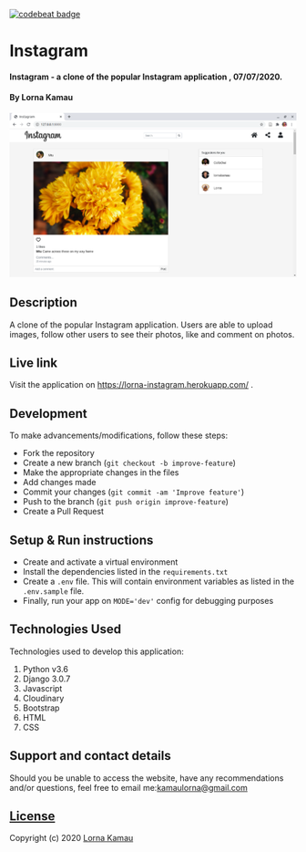 [![codebeat badge](https://codebeat.co/badges/887ef638-c53a-4253-8809-a00b641a86e5)](https://codebeat.co/projects/github-com-lornakamau-instagram-clone-master)
# Instagram
#### Instagram - a clone of the popular Instagram application , 07/07/2020.
#### By Lorna Kamau
<img src="./static/images/landing.png"
     alt="landing"
     style="width=100%;" />
## Description
A clone of the popular Instagram application. Users are able to upload images, follow other users to see their photos, like and comment on photos.

## Live link
Visit the application on https://lorna-instagram.herokuapp.com/ .

## Development
To make advancements/modifications, follow these steps:

- Fork the repository
- Create a new branch (`git checkout -b improve-feature`)
- Make the appropriate changes in the files
- Add changes made
- Commit your changes (`git commit -am 'Improve feature'`)
- Push to the branch (`git push origin improve-feature`)
- Create a Pull Request 

## Setup & Run instructions
- Create and activate a virtual environment
- Install the dependencies listed in the `requirements.txt`
- Create a `.env` file. This will contain environment variables as listed in the `.env.sample` file.
- Finally, run your app on `MODE='dev'` config for debugging purposes

## Technologies Used
Technologies used to develop this application:

1. Python v3.6
2. Django 3.0.7
3. Javascript
4. Cloudinary
5. Bootstrap
6. HTML 
7. CSS


## Support and contact details

Should you be unable to access the website, have any recommendations and/or questions, feel free to email me:[kamaulorna@gmail.com](mailto:kamaulorna@gmail.com)

## [License](https://github.com/lornakamau/instagram-clone/blob/master/LICENSE.md)

Copyright (c) 2020 [Lorna Kamau](https://github.com/lornakamau)  